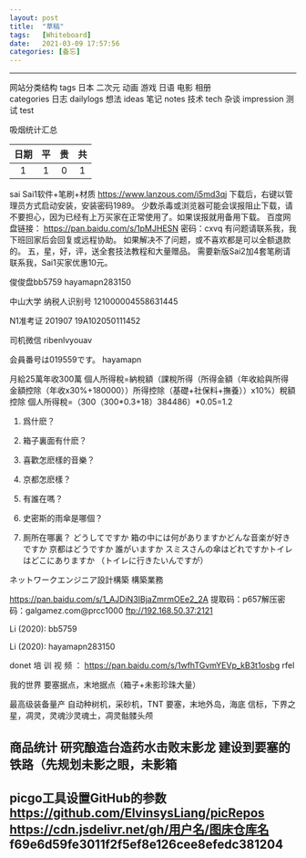 ```yaml
---
layout: post
title:  "草稿"
tags:   [Whiteboard]
date:   2021-03-09 17:57:56
categories: [备忘]
---
```



---
网站分类结构
tags
    日本  二次元 动画  游戏  日语  电影  相册  
categories
    日志  dailylogs
    想法  ideas
    笔记  notes
    技术  tech
    杂谈  impression
    测试  test

吸烟统计汇总  

| 日期 | 平 | 贵 | 共 |
|:--:|:--:|:--:|:--:|
| 1  | 1  | 0  | 1 |


sai
Sai1软件+笔刷+材质 https://www.lanzous.com/i5md3qj 下载后，右键以管理员方式启动安装，安装密码1989。
少数杀毒或浏览器可能会误报阻止下载，请不要担心，因为已经有上万买家在正常使用了。如果误报就用备用下载。
百度网盘链接： https://pan.baidu.com/s/1pMJHESN  密码：cxvq  有问题请联系我，我下班回家后会回复或远程协助。
如果解决不了问题，或不喜欢都是可以全额退款的。  五，星，好，评，送全套技法教程和大量赠品。
需要新版Sai2加4套笔刷请联系我，Sai1买家优惠10元。


俊俊盘bb5759
hayamapn283150

中山大学
纳税人识别号 121000004558631445

N1准考证 201907 19A102050111452

司机微信 ribenlvyouav

会員番号は019559です。
hayamapn

月給25萬年收300萬
個人所得稅=納稅額（課稅所得（所得金額（年收­給與所得金額控除（年收x30%+180000））­所得控除（基礎+社保料+撫養））x10%）­稅額控除 個人所得稅=（300­（300*0.3+18）­38­44­86）*0.05=1.2

1.	爲什麽？
2.	箱子裏面有什麽？

3.	喜歡怎麽樣的音樂？
4.	京都怎麽樣？
5.	有誰在嗎？
6.	史密斯的雨傘是哪個？
7.	厠所在哪裏？ どうしてですか
箱の中には何がありますかどんな音楽が好きですか 京都はどうですか
誰がいますか
スミスさんの傘はどれですかトイレはどこにありますか
（トイレに行きたいんですが）

ネットワークエンジニア設計構築
構築業務

https://pan.baidu.com/s/1_AJDiN3IBjaZmrmOEe2_2A
提取码：p657解压密码：galgamez.com@prcc1000 ftp://192.168.50.37:2121

Li (2020):
bb5759


Li (2020):
hayamapn283150

donet 培 训 视 频 ： https://pan.baidu.com/s/1wfhTGvmY­EVp_kB3t1osbg rfel

我的世界
要塞据点，末地据点（箱子+未影珍珠大量）

最高级装备量产
自动种树机，采砂机，TNT 要塞，末地外岛，海底
信标，下界之星，凋灵，灵魂沙灵魂土，凋灵骷髅头颅

商品统计
研究酿造台造药水击败末影龙
建设到要塞的铁路（先规划未影之眼，未影箱
---
picgo工具设置GitHub的参数
https://github.com/ElvinsysLiang/picRepos
https://cdn.jsdelivr.net/gh/用户名/图床仓库名
f69e6d59fe3011f2f5ef8e126cee8efedc381204
---
